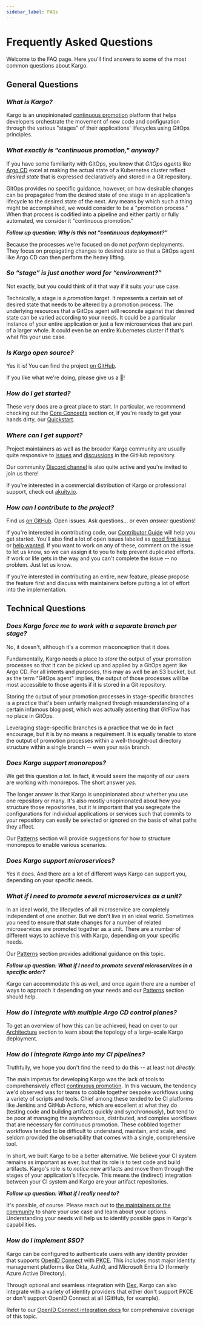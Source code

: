 ```yaml
---
sidebar_label: FAQs
---
```


# Frequently Asked Questions

Welcome to the FAQ page. Here you'll find answers to some of the most common
questions about Kargo.

## General Questions

### _What is Kargo?_

Kargo is an unopinionated
[continuous promotion](#what-exactly-is-continuous-promotion-anyway) platform
that helps developers orchestrate the movement of new code and configuration
through the various "stages" of their applications' lifecycles using GitOps
principles.

### _What exactly is "continuous promotion," anyway?_

If you have some familiarity with GitOps, you know that _GitOps agents_ like
[Argo CD](https://argoproj.github.io/cd/) excel at making the actual state of a
Kubernetes cluster reflect _desired state_ that is expressed declaratively and
stored in a Git repository.

GitOps provides no specific guidance, however, on how desirable changes can be
propagated from the desired state of one stage in an application's lifecycle to
the desired state of the next. Any means by which such a thing might be
accomplished, we would consider to be a "promotion process." When that process
is codified into a pipeline and either partly or fully automated, we consider it
"continuous promotion."

**_Follow up question: Why is this not "continuous deployment?"_**

Because the processes we're focused on do not _perform_ deployments. They focus
on propagating changes to desired state so that a GitOps agent like Argo CD can
then perform the heavy lifting.

### _So “stage” is just another word for “environment?”_

Not exactly, but you could think of it that way if it suits your use case.

Technically, a stage is a _promotion target_. It represents a certain set of
desired state that needs to be altered by a promotion process. The underlying
resources that a GitOps agent will reconcile against that desired state can be
varied according to your needs. It could be a particular instance of your entire
application or just a few microservices that are part of a larger whole. It
could even be an entire Kubernetes cluster if that's what fits your use case.

### _Is Kargo open source?_

Yes it is! You can find the project [on GitHub](https://github.com/akuity/kargo).

If you like what we're doing, please give us a 🌟!

### _How do I get started?_

These very docs are a great place to start. In particular, we recommend checking
out the [Core Concepts](./60-user-guide/10-core-concepts.md) section or, if you're ready to
get your hands dirty, our [Quickstart](./20-quickstart.md).

### _Where can I get support?_

Project maintainers as well as the broader Kargo community are usually quite
responsive to [issues](https://github.com/akuity/kargo/issues) and
[discussions](https://github.com/akuity/kargo/discussions) in the GitHub
repository.

Our community [Discord channel](https://akuity.community) is also quite active
and you're invited to join us there!

If you're interested in a commercial distribution of Kargo or professional
support, check out [akuity.io](https://akuity.io).

### _How can I contribute to the project?_

Find us [on GitHub](https://github.com/akuity/kargo). Open issues. Ask
questions... or even _answer_ questions!

If you're interested in contributing code, our
[Contributor Guide](./50-contributor-guide) will help you get started. You'll also
find a lot of open issues labeled as
[good first issue](https://github.com/akuity/kargo/labels/good%20first%20issue)
or [help wanted](https://github.com/akuity/kargo/labels/help-wanted). If you
want to work on any of these, comment on the issue to let us know, so we can
assign it to you to help prevent duplicated efforts. If work or life gets in the
way and you can't complete the issue -- no problem. Just let us know.

If you're interested in contributing an entire, new feature, please propose the
feature first and discuss with maintainers before putting a lot of effort into
the implementation.

## Technical Questions

### _Does Kargo force me to work with a separate branch per stage?_

No, it doesn't, although it's a common misconception that it does.

Fundamentally, Kargo needs a place to _store_ the output of your promotion
processes so that it can be picked up and applied by a GitOps agent like Argo
CD. For all intents and purposes, this may as well be an S3 bucket, but as
the term "GitOps agent" implies, the output of those processes will be most
accessible to those agents if it is stored in a Git repository.

Storing the output of your promotion processes in stage-specific branches is a
practice that's been unfairly maligned through misunderstanding of a certain
infamous blog post, which was actually asserting that _GitFlow_ has no place in
GitOps.

Leveraging stage-specific branches is a practice that we do in fact encourage,
but it is by no means a requirement. It is equally tenable to store the output
of promotion processes within a well-thought-out directory structure within a
single branch -- even your `main` branch.

### _Does Kargo support monorepos?_

We get this question _a lot._ In fact, it would seem the majority of our users
are working with monorepos. The short answer _yes._

The longer answer is that Kargo is unopinionated about whether you use one
repository or many. It's also mostly unopinionated about how you structure those
repositories, but it _is_ important that you segregate the configurations for
individual applications or services such that commits to your repository can
easily be selected or ignored on the basis of what paths they affect.

Our [Patterns](./60-user-guide/30-patterns.md) section will provide suggestions for how
to structure monorepos to enable various scenarios.

### _Does Kargo support microservices?_

Yes it does. And there are a lot of different ways Kargo can support you,
depending on your specific needs.

### _What if I need to promote several microservices as a unit?_

In an ideal world, the lifecycles of all microservice are completely independent
of one another. But we don't live in an ideal world. Sometimes you need to
ensure that state changes for a number of related microservices are promoted
together as a unit. There are a number of different ways to achieve this with
Kargo, depending on your specific needs.

Our [Patterns](./60-user-guide/30-patterns.md) section provides additional guidance on
this topic.

**_Follow up question: What if I need to promote several microservices in a
specific order?_**

Kargo can accommodate this as well, and once again there are a number of ways
to approach it depending on your needs and our
[Patterns](./60-user-guide/30-patterns.md) section should help.

### _How do I integrate with multiple Argo CD control planes?_

To get an overview of how this can be achieved, head on over to our
[Architecture](./40-operator-guide/30-architecture.md) section to learn about the topology of
a large-scale Kargo deployment.

### _How do I integrate Kargo into my CI pipelines?_

Truthfully, we hope you don't find the need to do this -- at least not
_directly._

The main impetus for developing Kargo was the lack of tools to comprehensively
effect [continuous promotion](#what-exactly-is-continuous-promotion-anyway). In
this vacuum, the tendency we'd observed was for teams to cobble together bespoke
workflows using a variety of scripts and tools. Chief among these tended to be
CI platforms like Jenkins and GitHub Actions, which are excellent at what they
do (testing code and building artifacts quickly and synchronously), but tend to
be poor at managing the asynchronous, distributed, and complex workflows that
are necessary for continuous promotion. These cobbled together workflows tended
to be difficult to understand, maintain, and scale, and seldom provided the
observability that comes with a single, comprehensive tool.

In short, we built Kargo to be a better alternative. We believe your CI system
remains as important as ever, but that its role is to test code and build
artifacts. Kargo's role is to _notice_ new artifacts and move them through the
stages of your application's lifecycle. This means the (indirect) integration
between your CI system and Kargo are your artifact repositories.

**_Follow up question: What if I really need to?_**

It's possible, of course. Please reach out to
[the maintainers or the community](#where-can-i-get-support) to share your use
case and learn about your options. Understanding your needs will help us to
identify possible gaps in Kargo's capabilities.

### _How do I implement SSO?_

Kargo can be configured to authenticate users with any identity provider that
supports [OpenID Connect](https://openid.net/developers/how-connect-works/)
with [PKCE](https://oauth.net/2/pkce/). This includes most major identity
management platforms like Okta, Auth0, and Microsoft Entra ID (formerly Azure
Active Directory).

Through optional and seamless integration with [Dex](https://dexidp.io/), Kargo
can also integrate with a variety of identity providers that either don't
support PKCE or don't support OpenID Connect at all (GitHub, for example).

Refer to our
[OpenID Connect integration docs](./40-operator-guide/40-security/20-openid-connect.md)
for comprehensive coverage of this topic.
